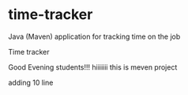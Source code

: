 # time-tracker
Java (Maven) application for tracking time on the job

Time tracker

Good Evening students!!!
hiiiiiii
this is meven project

adding 10 line
